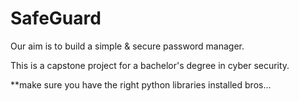 # SafeGuard

Our aim is to build a simple & secure password manager.

This is a capstone project for a bachelor's degree in cyber security.

**make sure you have the right python libraries installed bros...

